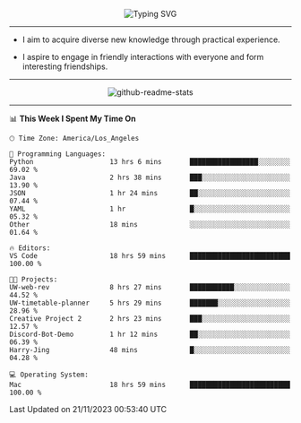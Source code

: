 <p align="center">
  <img src="https://readme-typing-svg.demolab.com?font=Fira+Code&weight=500&size=32&duration=2500&pause=1600&center=true&vCenter=true&random=false&width=1024&height=64&lines=Hi+there+%F0%9F%91%8B;I'm+delighted+you+could+make+it+here+%F0%9F%8E%89;I'm+Harry%2C+a+college+student+still+finding+my+way" alt="Typing SVG" />
</p>


---


- I aim to acquire diverse new knowledge through practical experience.

- I aspire to engage in friendly interactions with everyone and form interesting friendships.


---


<p align="center">
  <img src="https://github-readme-stats.vercel.app/api?username=Harry-Jing&show_icons=true" alt="github-readme-stats"/>
</p>


---

<!--START_SECTION:waka-->
📊 **This Week I Spent My Time On** 

```text
🕑︎ Time Zone: America/Los_Angeles

💬 Programming Languages: 
Python                   13 hrs 6 mins       █████████████████░░░░░░░░   69.02 % 
Java                     2 hrs 38 mins       ███░░░░░░░░░░░░░░░░░░░░░░   13.90 % 
JSON                     1 hr 24 mins        ██░░░░░░░░░░░░░░░░░░░░░░░   07.44 % 
YAML                     1 hr                █░░░░░░░░░░░░░░░░░░░░░░░░   05.32 % 
Other                    18 mins             ░░░░░░░░░░░░░░░░░░░░░░░░░   01.64 % 

🔥 Editors: 
VS Code                  18 hrs 59 mins      █████████████████████████   100.00 % 

🐱‍💻 Projects: 
UW-web-rev               8 hrs 27 mins       ███████████░░░░░░░░░░░░░░   44.52 % 
UW-timetable-planner     5 hrs 29 mins       ███████░░░░░░░░░░░░░░░░░░   28.96 % 
Creative Project 2       2 hrs 23 mins       ███░░░░░░░░░░░░░░░░░░░░░░   12.57 % 
Discord-Bot-Demo         1 hr 12 mins        ██░░░░░░░░░░░░░░░░░░░░░░░   06.39 % 
Harry-Jing               48 mins             █░░░░░░░░░░░░░░░░░░░░░░░░   04.28 % 

💻 Operating System: 
Mac                      18 hrs 59 mins      █████████████████████████   100.00 % 
```


 Last Updated on 21/11/2023 00:53:40 UTC
<!--END_SECTION:waka-->
